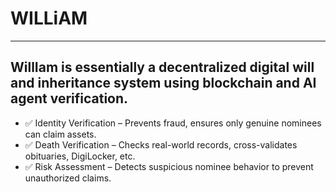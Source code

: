 # WILLiAM
----------
WillIam is essentially a decentralized digital will and inheritance system using blockchain and AI agent verification.
------

- ✅ Identity Verification – Prevents fraud, ensures only genuine nominees can claim assets.
- ✅ Death Verification – Checks real-world records, cross-validates obituaries, DigiLocker, etc.
- ✅ Risk Assessment – Detects suspicious nominee behavior to prevent unauthorized claims.
